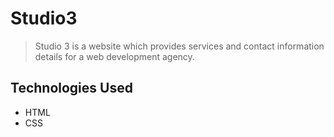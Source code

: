 # Studio3
> Studio 3 is a website which provides services and contact information details for a web development agency.

## Technologies Used
- HTML
- CSS
